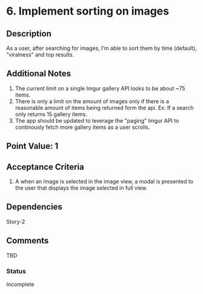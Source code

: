 # 6. Implement sorting on images

## Description

As a user, after searching for images, I'm able to sort them by time (default), "viralness" and top results.

## Additional Notes

1. The current limit on a single Imgur gallery API looks to be about ~75 items.
2. There is only a limit on the amount of images only if there is a reasonable amount of items being returned form the api. Ex: If a search only returns 15 gallery items.
3. The app should be updated to leverage the "paging" Imgur API to continously fetch more gallery items as a user scrolls.

## Point Value: 1

## Acceptance Criteria

1. A when an image is selected in the image view, a modal is presented to the user that displays the image selected in full view.

## Dependencies

Story-2

## Comments

TBD

### Status

Incomplete